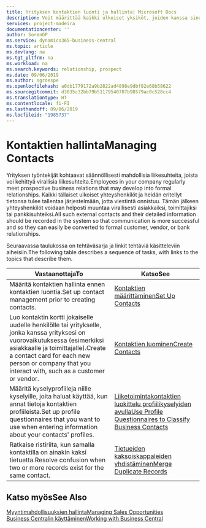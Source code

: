 ```yaml
---
title: Yrityksen kontaktien luonti ja hallinta| Microsoft Docs
description: Voit määrittää kaikki ulkoiset yksiköt, joiden kanssa sinulla on liikesuhde, kontakteiksi. Kyse voi olla esimerkiksi prospekteista, asiakkaista, toimittajista ja konsulteista.
services: project-madeira
documentationcenter: ''
author: SorenGP
ms.service: dynamics365-business-central
ms.topic: article
ms.devlang: na
ms.tgt_pltfrm: na
ms.workload: na
ms.search.keywords: relationship, prospect
ms.date: 09/06/2019
ms.author: sgroespe
ms.openlocfilehash: a0db1779172a9b2822ad4898e9dbf82e68b58622
ms.sourcegitcommit: d3035c32bb79b51179540787b98579ac0c528cc4
ms.translationtype: HT
ms.contentlocale: fi-FI
ms.lasthandoff: 09/06/2019
ms.locfileid: "1985737"
---
```

# <a name="managing-contacts"></a><span data-ttu-id="321df-103">Kontaktien hallinta</span><span class="sxs-lookup"><span data-stu-id="321df-103">Managing Contacts</span></span>
<span data-ttu-id="321df-104">Yrityksen työntekijät kohtaavat säännöllisesti mahdollisia liikesuhteita, joista voi kehittyä virallisia liikesuhteita.</span><span class="sxs-lookup"><span data-stu-id="321df-104">Employees in your company regularly meet prospective business relations that may develop into formal relationships.</span></span> <span data-ttu-id="321df-105">Kaikki tällaiset ulkoiset yhteyshenkilöt ja heidän eritellyt tietonsa tulee tallentaa järjestelmään, jotta viestintä onnistuu. Tämän jälkeen yhteyshenkilöt voidaan helposti muuntaa virallisesti asiakkaiksi, toimittajiksi tai pankkisuhteiksi.</span><span class="sxs-lookup"><span data-stu-id="321df-105">All such external contacts and their detailed information should be recorded in the system so that communication is more successful and so they can easily be converted to formal customer, vendor, or bank relationships.</span></span>

<span data-ttu-id="321df-106">Seuraavassa taulukossa on tehtäväsarja ja linkit tehtäviä käsitteleviin aiheisiin.</span><span class="sxs-lookup"><span data-stu-id="321df-106">The following table describes a sequence of tasks, with links to the topics that describe them.</span></span>

| <span data-ttu-id="321df-107">Vastaanottaja</span><span class="sxs-lookup"><span data-stu-id="321df-107">To</span></span> | <span data-ttu-id="321df-108">Katso</span><span class="sxs-lookup"><span data-stu-id="321df-108">See</span></span> |
| --- | --- |
| <span data-ttu-id="321df-109">Määritä kontaktien hallinta ennen kontaktien luontia.</span><span class="sxs-lookup"><span data-stu-id="321df-109">Set up contact management prior to creating contacts.</span></span> |[<span data-ttu-id="321df-110">Kontaktien määrittäminen</span><span class="sxs-lookup"><span data-stu-id="321df-110">Set Up Contacts</span></span>](marketing-setup-contacts.md) |
| <span data-ttu-id="321df-111">Luo kontaktin kortti jokaiselle uudelle henkilölle tai yritykselle, jonka kanssa yrityksesi on vuorovaikutuksessa (esimerkiksi asiakkaalle ja toimittajalle).</span><span class="sxs-lookup"><span data-stu-id="321df-111">Create a contact card for each new person or company that you interact with, such as a customer or vendor.</span></span> |[<span data-ttu-id="321df-112">Kontaktien luominen</span><span class="sxs-lookup"><span data-stu-id="321df-112">Create Contacts</span></span>](marketing-create-contact-companies.md) |
|<span data-ttu-id="321df-113">Määritä kyselyprofiileja niille kyselyille, joita haluat käyttää, kun annat tietoja kontaktien profiileista.</span><span class="sxs-lookup"><span data-stu-id="321df-113">Set up profile questionnaires that you want to use when entering information about your contacts' profiles.</span></span>|[<span data-ttu-id="321df-114">Liiketoimintakontaktien luokittelu profiilikyselyiden avulla</span><span class="sxs-lookup"><span data-stu-id="321df-114">Use Profile Questionnaires to Classify Business Contacts</span></span>](marketing-create-contact-profile-questionnaire.md)|
|<span data-ttu-id="321df-115">Ratkaise ristiriita, kun samalla kontaktilla on ainakin kaksi tietuetta.</span><span class="sxs-lookup"><span data-stu-id="321df-115">Resolve confusion when two or more records exist for the same contact.</span></span>|[<span data-ttu-id="321df-116">Tietueiden kaksoiskappaleiden yhdistäminen</span><span class="sxs-lookup"><span data-stu-id="321df-116">Merge Duplicate Records</span></span>](sales-how-merge-duplicate-records.md)|

## <a name="see-also"></a><span data-ttu-id="321df-117">Katso myös</span><span class="sxs-lookup"><span data-stu-id="321df-117">See Also</span></span>
[<span data-ttu-id="321df-118">Myyntimahdollisuuksien hallinta</span><span class="sxs-lookup"><span data-stu-id="321df-118">Managing Sales Opportunities</span></span>](marketing-manage-sales-opportunities.md)  
[<span data-ttu-id="321df-119">Business Centralin käyttäminen</span><span class="sxs-lookup"><span data-stu-id="321df-119">Working with Business Central</span></span>](ui-work-product.md)  
